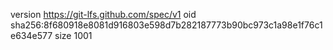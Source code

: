 version https://git-lfs.github.com/spec/v1
oid sha256:8f680918e8081d916803e598d7b282187773b90bc973c1a98e1f76c1e634e577
size 1001
